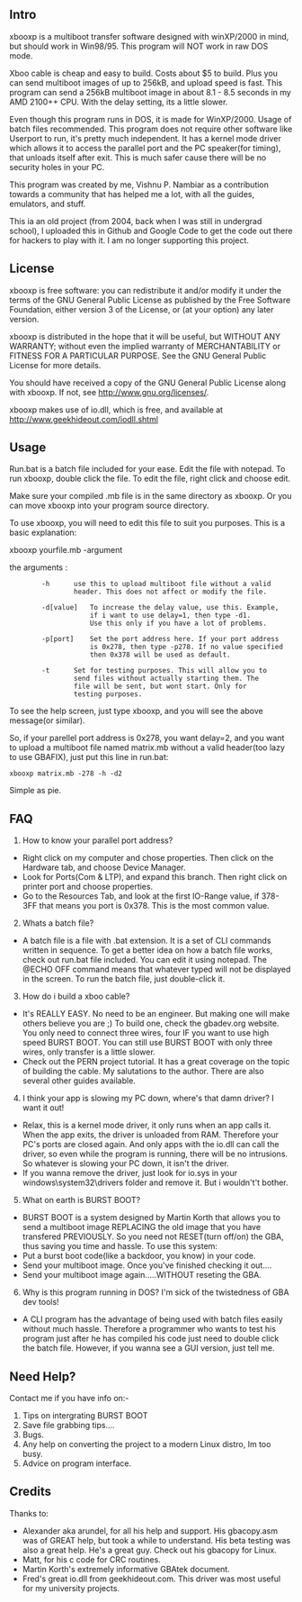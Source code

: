 ## Intro

xbooxp is a multiboot transfer software designed with winXP/2000 in mind, but 
should work in Win98/95. This program will NOT work in raw DOS mode.

Xboo cable is cheap and easy to build. Costs about $5 to build. Plus you can send 
multiboot images of up to 256kB, and upload speed is fast. This program can send a 256kB
multiboot image in about 8.1 - 8.5 seconds in my AMD 2100++ CPU. With the delay 
setting, its a little slower.

Even though this program runs in DOS, it is made for WinXP/2000. Usage of batch files
recommended. This program does not require other software like Userport to run, it's 
pretty much independent. It has a kernel mode driver which allows it to access the parallel 
port and the PC speaker(for timing), that unloads itself after exit. This is much safer 
cause there will be no security holes in your PC.

This program was created by me, Vishnu P. Nambiar as a contribution towards a community that has helped me a lot,
with all the guides, emulators, and stuff.

This ia an old project (from 2004, back when I was still in undergrad school), I uploaded this in Github and Google Code
to get the code out there for hackers to play with it. I am no longer supporting this project.


## License

xbooxp is free software: you can redistribute it and/or modify
it under the terms of the GNU General Public License as published by
the Free Software Foundation, either version 3 of the License, or
(at your option) any later version.

xbooxp is distributed in the hope that it will be useful,
but WITHOUT ANY WARRANTY; without even the implied warranty of
MERCHANTABILITY or FITNESS FOR A PARTICULAR PURPOSE.  See the
GNU General Public License for more details.

You should have received a copy of the GNU General Public License
along with xbooxp.  If not, see <http://www.gnu.org/licenses/>.

xbooxp makes use of io.dll, which is free, and available at
http://www.geekhideout.com/iodll.shtml


## Usage

Run.bat is a batch file included for your ease. Edit the file with notepad. To run xbooxp, double 
click the file. To edit the file, right click and choose edit.

Make sure your compiled .mb file is in the same directory as xbooxp. Or you can move xbooxp into
your program source directory.

To use xbooxp, you will need to edit this file to suit you purposes. This is a basic explanation:

xbooxp yourfile.mb -argument

the arguments :

			-h		use this to upload multiboot file without a valid
					header. This does not affect or modify the file.

			-d[value]	To increase the delay value, use this. Example,
						if i want to use delay=1, then type -d1.
						Use this only if you have a lot of problems.

			-p[port]	Set the port address here. If your port address
						is 0x278, then type -p278. If no value specified
						then 0x378 will be used as default.

			-t		Set for testing purposes. This will allow you to 
					send files without actually starting them. The
					file will be sent, but wont start. Only for
					testing purposes.


To see the help screen, just type xbooxp, and you will see the above message(or similar).

So, if your parellel port address is 0x278, you want delay=2, and you want to upload a multiboot file 
named matrix.mb without a valid header(too lazy to use GBAFIX), just put this line in run.bat:

	xbooxp matrix.mb -278 -h -d2

Simple as pie.


## FAQ

1. How to know your parallel port address?
 - Right click on my computer and chose properties. Then click on the Hardware tab, and choose Device Manager.
 - Look for Ports(Com & LTP), and expand this branch. Then right click on printer port and choose properties.
 - Go to the Resources Tab, and look at the first IO-Range value, if 378-3FF that means you port is 0x378. This is the most common value.

2. Whats a batch file?
 - A batch file is a file with .bat extension. It is a set of CLI commands written in sequence. To get a better idea on how a batch file works, check out run.bat file included. You can edit it using notepad. The @ECHO OFF command means that whatever typed will not be displayed in the screen. To run the batch file, just double-click it.

3. How do i build a xboo cable?
 - It's REALLY EASY. No need to be an engineer. But making one will make others believe you are ;)
To build one, check the gbadev.org website. You only need to connect three wires, four IF you want to use high speed BURST BOOT. You can still use BURST BOOT with only three wires, only transfer is a little slower.
 - Check out the PERN project tutorial. It has a great coverage on the topic of building the cable. My salutations to the author. There are also several other guides available.

4. I think your app is slowing my PC down, where's that damn driver? I want it out!
 - Relax, this is a kernel mode driver, it only runs when an app calls it. When the app exits, the driver is unloaded from RAM. Therefore your PC's ports are closed again. And only apps with the io.dll can call the driver, so even while the program is running, there will be no intrusions. So whatever is slowing your PC down, it isn't the driver.
 - If you wanna remove the driver, just look for io.sys in your windows\system32\drivers folder and remove it. But i wouldn't't bother.

5. What on earth is BURST BOOT?
 - BURST BOOT is a system designed by Martin Korth that allows you to send a multiboot image REPLACING the old image that you have transfered PREVIOUSLY. So you need not RESET(turn off/on) the GBA, thus saving you time and hassle. To use this system:
  - Put a burst boot code(like a backdoor, you know) in your code.
  - Send your multiboot image. Once you've finished checking it out....
  - Send your multiboot image again.....WITHOUT reseting the GBA.

6. Why is this program running in DOS? I'm sick of the twistedness of GBA dev tools!
- A CLI program has the advantage of being used with batch files easily without much hassle. Therefore a programmer who wants to test his program just after he has compiled his code just need to double click the batch file. However, if you wanna see a GUI version, just tell me.


## Need Help?

Contact me if you have info on:-
1. Tips on intergrating BURST BOOT
2. Save file grabbing tips....
3. Bugs.
4. Any help on converting the project to a modern Linux distro, Im too busy.
5. Advice on program interface.


## Credits

Thanks to:
- Alexander aka arundel, for all his help and support. His gbacopy.asm was of GREAT help, but took a while to understand. His beta testing was also a great help. He's a great guy. Check out his gbacopy for Linux.
- Matt, for his c code for CRC routines.
- Martin Korth's extremely informative GBAtek document.
- Fred's great io.dll from geekhideout.com. This driver was most useful for my university projects.
